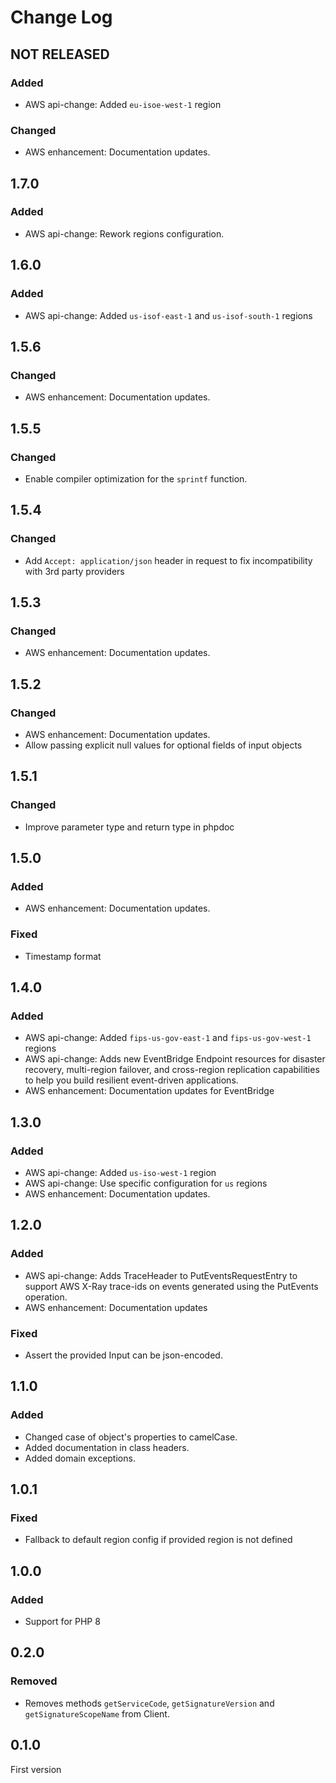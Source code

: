 # Change Log

## NOT RELEASED

### Added

- AWS api-change: Added `eu-isoe-west-1` region

### Changed

- AWS enhancement: Documentation updates.

## 1.7.0

### Added

- AWS api-change: Rework regions configuration.

## 1.6.0

### Added

- AWS api-change: Added `us-isof-east-1` and `us-isof-south-1` regions

## 1.5.6

### Changed

- AWS enhancement: Documentation updates.

## 1.5.5

### Changed

- Enable compiler optimization for the `sprintf` function.

## 1.5.4

### Changed

- Add `Accept: application/json` header in request to fix incompatibility with 3rd party providers

## 1.5.3

### Changed

- AWS enhancement: Documentation updates.

## 1.5.2

### Changed

- AWS enhancement: Documentation updates.
- Allow passing explicit null values for optional fields of input objects

## 1.5.1

### Changed

- Improve parameter type and return type in phpdoc

## 1.5.0

### Added

- AWS enhancement: Documentation updates.

### Fixed

- Timestamp format

## 1.4.0

### Added

- AWS api-change: Added `fips-us-gov-east-1` and `fips-us-gov-west-1` regions
- AWS api-change: Adds new EventBridge Endpoint resources for disaster recovery, multi-region failover, and cross-region replication capabilities to help you build resilient event-driven applications.
- AWS enhancement: Documentation updates for EventBridge

## 1.3.0

### Added

- AWS api-change: Added `us-iso-west-1` region
- AWS api-change: Use specific configuration for `us` regions
- AWS enhancement: Documentation updates.

## 1.2.0

### Added

- AWS api-change: Adds TraceHeader to PutEventsRequestEntry to support AWS X-Ray trace-ids on events generated using the PutEvents operation.
- AWS enhancement: Documentation updates

### Fixed

- Assert the provided Input can be json-encoded.

## 1.1.0

### Added

- Changed case of object's properties to camelCase.
- Added documentation in class headers.
- Added domain exceptions.

## 1.0.1

### Fixed

- Fallback to default region config if provided region is not defined

## 1.0.0

### Added

- Support for PHP 8

## 0.2.0

### Removed

- Removes methods `getServiceCode`, `getSignatureVersion` and `getSignatureScopeName` from Client.

## 0.1.0

First version
